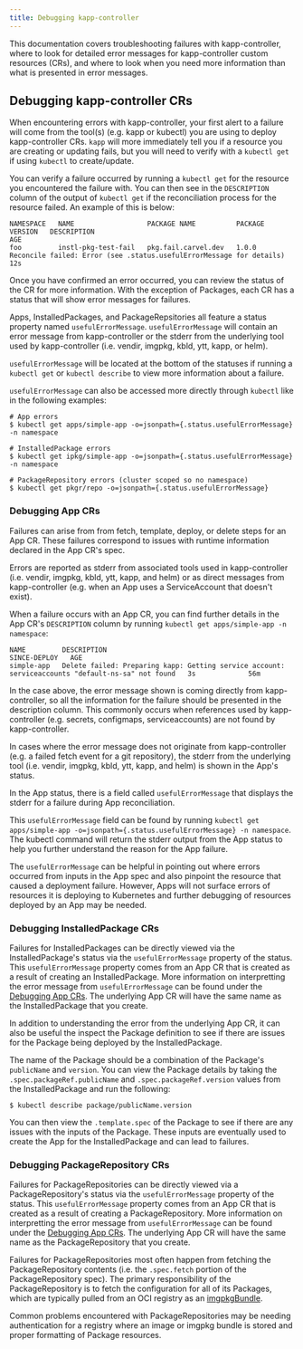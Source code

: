```yaml
---
title: Debugging kapp-controller
---
```


This documentation covers troubleshooting failures with kapp-controller, where to look for 
detailed error messages for kapp-controller custom resources (CRs), and where to look when 
you need more information than what is presented in error messages. 

## Debugging kapp-controller CRs

When encountering errors with kapp-controller, your first alert to a failure will come from the 
tool(s) (e.g. kapp or kubectl) you are using to deploy kapp-controller CRs. `kapp` will more 
immediately tell you if a resource you are creating or updating fails, but you will need to 
verify with a `kubectl get` if using `kubectl` to create/update.

You can verify a failure occurred by running a `kubectl get` for the resource you encountered 
the failure with. You can then see in the `DESCRIPTION` column of the output of `kubectl get` 
if the reconciliation process for the resource failed. An example of this is below:

```
NAMESPACE   NAME                  PACKAGE NAME          PACKAGE VERSION   DESCRIPTION                                                            AGE
foo         instl-pkg-test-fail   pkg.fail.carvel.dev   1.0.0             Reconcile failed: Error (see .status.usefulErrorMessage for details)   12s
```

Once you have confirmed an error occurred, you can review the status of the CR for more information. 
With the exception of Packages, each CR has a status that will show error messages for failures.

Apps, InstalledPackages, and PackageRepsitories all feature a status property named 
`usefulErrorMessage`. `usefulErrorMessage` will contain an error message from kapp-controller 
or the stderr from the underlying tool used by kapp-controller (i.e. vendir, imgpkg, kbld, ytt, 
kapp, or helm).

`usefulErrorMessage` will be located at the bottom of the statuses if running a `kubectl get` or `kubectl describe` 
to view more information about a failure. 

`usefulErrorMessage` can also be accessed more directly through `kubectl` like in the following examples:

```
# App errors
$ kubectl get apps/simple-app -o=jsonpath={.status.usefulErrorMessage} -n namespace

# InstalledPackage errors
$ kubectl get ipkg/simple-app -o=jsonpath={.status.usefulErrorMessage} -n namespace

# PackageRepository errors (cluster scoped so no namespace)
$ kubectl get pkgr/repo -o=jsonpath={.status.usefulErrorMessage}
```

### Debugging App CRs

Failures can arise from from fetch, template, deploy, or delete steps for an App CR. These 
failures correspond to issues with runtime information declared in the App CR's spec. 

Errors are reported as stderr from associated tools used in kapp-controller (i.e. vendir, imgpkg, kbld, ytt, kapp, and helm) 
or as direct messages from kapp-controller (e.g. when an App uses a ServiceAccount that doesn't exist). 

When a failure occurs with an App CR, you can find further details in the App CR's `DESCRIPTION` column by 
running `kubectl get apps/simple-app -n namespace`:

```
NAME         DESCRIPTION                                                                                         SINCE-DEPLOY   AGE
simple-app   Delete failed: Preparing kapp: Getting service account: serviceaccounts "default-ns-sa" not found   3s             56m
```

In the case above, the error message shown is coming directly from kapp-controller, so all the information for the failure 
should be presented in the description column. This commonly occurs when references used by kapp-controller 
(e.g. secrets, configmaps, serviceaccounts) are not found by kapp-controller.

In cases where the error message does not originate from kapp-controller (e.g. a failed fetch event for a git repository), 
the stderr from the underlying tool (i.e. vendir, imgpkg, kbld, ytt, kapp, and helm) is shown in the App's status. 

In the App status, there is a field called `usefulErrorMessage` that displays the stderr for a failure during App reconciliation.

This `usefulErrorMessage` field can be found by running `kubectl get apps/simple-app -o=jsonpath={.status.usefulErrorMessage} -n namespace`. 
The kubectl command will return the stderr output from the App status to help you further understand the reason for the App failure.

The `usefulErrorMessage` can be helpful in pointing out where errors occurred from inputs in the App spec and also 
pinpoint the resource that caused a deployment failure. However, Apps will not surface errors of resources it is 
deploying to Kubernetes and further debugging of resources deployed by an App may be needed.

### Debugging InstalledPackage CRs

Failures for InstalledPackages can be directly viewed via the InstalledPackage's status via the `usefulErrorMessage` property of
the status. This `usefulErrorMessage` property comes from an App CR that is created as a result of creating an InstalledPackage. More 
information on interpretting the error message from `usefulErrorMessage` can be found under the [Debugging App CRs](#debugging-app-crs). 
The underlying App CR will have the same name as the InstalledPackage that you create.

In addition to understanding the error from the underlying App CR, it can also be useful the inspect the Package definition to 
see if there are issues for the Package being deployed by the InstalledPackage.

The name of the Package should be a combination of the Package's `publicName` and `version`. You can view the Package details 
by taking the `.spec.packageRef.publicName` and `.spec.packageRef.version` values from the InstalledPackage and run the following:

```
$ kubectl describe package/publicName.version
```

You can then view the `.template.spec` of the Package to see if there are any issues with the inputs of the Package. These inputs 
are eventually used to create the App for the InstalledPackage and can lead to failures.

### Debugging PackageRepository CRs

Failures for PackageRepositories can be directly viewed via a PackageRepository's status via the `usefulErrorMessage` property of
the status. This `usefulErrorMessage` property comes from an App CR that is created as a result of creating a PackageRepository. More 
information on interpretting the error message from `usefulErrorMessage` can be found under the [Debugging App CRs](#debugging-app-crs).
The underlying App CR will have the same name as the PackageRepository that you create.

Failures for PackageRepositories most often happen from fetching the PackageRepository contents (i.e. the `.spec.fetch` portion of 
the PackageRepository spec). The primary responsibility of the PackageRepository is to fetch the configuration for all of its Packages, 
which are typically pulled from an OCI registry as an [imgpkgBundle](/imgpkg/docs/latest/resources/#bundle).

Common problems encountered with PackageRepositories may be needing authentication for a registry where an image or imgpkg bundle is 
stored and proper formatting of Package resources.

